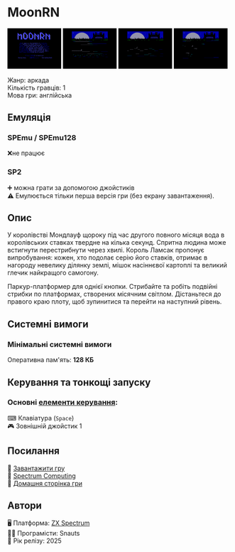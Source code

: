 # MoonRN

<img src="screenshots/m/scrn_moonrn_01.png" width="24%"> 
<img src="screenshots/m/scrn_moonrn_02.png" width="24%"> 
<img src="screenshots/m/scrn_moonrn_03.png" width="24%"> 
<img src="screenshots/m/scrn_moonrn_04.png" width="24%">

Жанр: аркада  
Кількість гравців: 1  
Мова гри: англійська  

## Емуляція
### SPEmu / SPEmu128
❌не працює  
### SP2
➕ можна грати за допомогою джойстиків  
⚠ Емулюється тільки перша версія гри (без екрану завантаження).

## Опис

У королівстві Мондлауф щороку під час другого повного місяця вода в королівських ставках твердне на кілька секунд. Спритна людина може встигнути перестрибнути через хвилі. Король Ламсак пропонує випробування: кожен, хто подолає серію його ставків, отримає в нагороду невелику ділянку землі, мішок насіннєвої картоплі та великий глечик найкращого самогону.

Паркур-платформер для однієї кнопки. Стрибайте та робіть подвійні стрибки по платформах, створених місячним світлом. Дістаньтеся до правого краю плоту, щоб зупинитися та перейти на наступний рівень.

## Системні вимоги
### Мінімальні системні вимоги
Оперативна пам'ять: **128 КБ**

## Керування та тонкощі запуску

### Основні [елементи керування](../controllers.md):
⌨ Клавіатура (`Space`)  
🎮 Зовнішній джойстик 1

## Посилання

💾 [Завантажити гру](https://drive.google.com/drive/folders/19qsL5r-nS5UYUmssiztTc-ggGIvKK-X3)  
📃 [Spectrum Computing](https://spectrumcomputing.co.uk/entry/44037/ZX-Spectrum/MoonRN)  
🏡 [Домашня сторінка гри](https://snauts.itch.io/moonrn)  

## Автори

🖥 Платформа: [ZX Spectrum](https://spectrumcomputing.co.uk/entry/44037/ZX-Spectrum/MoonRN)  
👨‍💻 Програмісти: Snauts  
📅 Рік релізу: 2025  